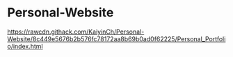 # Personal-Website

https://rawcdn.githack.com/KaiyinCh/Personal-Website/8c449e5676b2b576fc78172aa8b69b0ad0f62225/Personal_Portfolio/index.html
